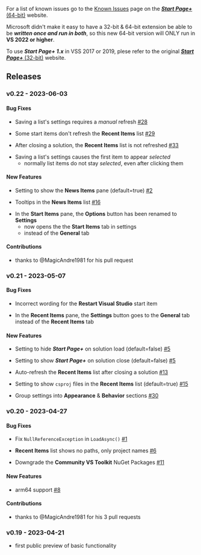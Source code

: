 For a list of known issues go to the [Known Issues][known-issues-url]
page on the [_**Start Page+**_ (64-bit)][start-page-plus-64-bit-url] website.

Microsoft didn't make it easy to have a 32-bit & 64-bit extension be able to be
**_written once and run in both_**, so this new 64-bit version will ONLY run in 
**VS 2022 or higher**.

To use _**Start Page+ 1.x**_ in VSS 2017 or 2019, plese refer to 
the original [_**Start Page+**_ (32-bit)][start-page-plus-32-bit-url] website.

[start-page-plus-64-bit-url]: https://luminous-software.solutions/start-page-plus-64-bit
[start-page-plus-32-bit-url]: https://luminous-software.solutions/start-page-plus
[known-issues-url]: https://luminous-software.solutions/start-page-plus-64-bit/known-issues

## Releases

### v0.22 - 2023-06-03

#### Bug Fixes
- Saving a list's settings requires a _manual_ refresh [#28][#28]

[#28]: https://github.com/luminous-software/start-page-plus-64-bit/issues/28
[p12]: https://github.com/yannduran/start-page-plus-64-bit/issues/12

- Some start items don't refresh the **Recent Items** list [#29][#29]

[#29]: https://github.com/luminous-software/start-page-plus-64-bit/issues/29
[p11]: https://github.com/yannduran/start-page-plus-64-bit/issues/11

- After closing a solution, the **Recent Items** list is not refreshed [#33][#33]

[#33]: https://github.com/luminous-software/start-page-plus-64-bit/issues/33
[p15]: https://github.com/yannduran/start-page-plus-64-bit/issues/15

- Saving a list's settings causes the first item to appear _selected_
	- normally list items do not stay _selected_, even after clicking them

[p17]: https://github.com/yannduran/start-page-plus-64-bit/issues/17

#### New Features
- Setting to show the **News Items** pane (default=true) [#2][#02]

[#02]: https://github.com/luminous-software/start-page-plus-64-bit/issues/2
[p07]: https://github.com/yannduran/start-page-plus-64-bit/issues/7

- Tooltips in the **News Items** list [#16][#16]

[#16]: https://github.com/luminous-software/start-page-plus-64-bit/issues/16
[p09]: https://github.com/yannduran/start-page-plus-64-bit/issues/9

- In the **Start Items** pane, the **Options** button has been renamed to **Settings**
	- now opens the the **Start Items** tab in settings
	- instead of the **General** tab

[p16]: https://github.com/yannduran/start-page-plus-64-bit/issues/16

#### Contributions
- thanks to @MagicAndre1981 for his pull request

### v0.21 - 2023-05-07

#### Bug Fixes
- Incorrect wording for the **Restart Visual Studio** start item

[p03]: https://github.com/yannduran/start-page-plus-64-bit/issues/3

- In the **Recent Items** pane, the **Settings** button goes to the **General** tab
instead of the **Recent Items** tab

[p02]: https://github.com/yannduran/start-page-plus-64-bit/issues/2

#### New Features
- Setting to hide _**Start Page+**_ on solution load (default=false) [#5][#05]

[#05]: https://github.com/luminous-software/start-page-plus-64-bit/issues/5
[p06]: https://github.com/yannduran/start-page-plus-64-bit/issues/6

- Setting to show _**Start Page+**_ on solution close (default=false) [#5][#05]

- Auto-refresh the **Recent Items** list after closing a solution [#13][#13]

[#13]: (https://github.com/luminous-software/start-page-plus-64-bit/issues/13)
[p05]: https://github.com/yannduran/start-page-plus-64-bit/issues/5

- Setting to show `csproj` files in the **Recent Items** list (default=true) [#15][#15]

[#15]: https://github.com/luminous-software/start-page-plus-64-bit/issues/15
[p08]: https://github.com/yannduran/start-page-plus-64-bit/issues/8

- Group settings into **Appearance** & **Behavior** sections [#30][#30]

[#30]: https://github.com/luminous-software/start-page-plus-64-bit/issues/30
[p13]: https://github.com/yannduran/start-page-plus-64-bit/issues/13

### v0.20 - 2023-04-27

#### Bug Fixes
- Fix `NullReferenceException` in `LoadAsync()` [#1][#01]

[#01]: https://github.com/luminous-software/start-page-plus-64-bit/issues/1

- **Recent Items** list shows no paths, only project names [#6][#06]

[#06]: https://github.com/luminous-software/start-page-plus-64-bit/issues/6

- Downgrade the **Community VS Toolkit** NuGet Packages [#11][#11]

[#11]: https://github.com/luminous-software/start-page-plus-64-bit/pull/11

#### New Features
- arm64 support [#8][#08]

[#08]: https://github.com/luminous-software/start-page-plus-64-bit/pull/8

#### Contributions
- thanks to @MagicAndre1981 for his 3 pull requests

### v0.19 - 2023-04-21
- first public preview of basic functionality